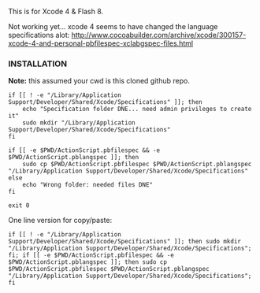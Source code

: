 This is for Xcode 4 & Flash 8.  

Not working yet... xcode 4 seems to have changed the language specifications alot: http://www.cocoabuilder.com/archive/xcode/300157-xcode-4-and-personal-pbfilespec-xclabgspec-files.html  

### INSTALLATION ###

**Note:** this assumed your cwd is this cloned github repo.  

```
if [[ ! -e "/Library/Application Support/Developer/Shared/Xcode/Specifications" ]]; then
	echo "Specification folder DNE... need admin privileges to create it"
	sudo mkdir "/Library/Application Support/Developer/Shared/Xcode/Specifications"
fi

if [[ -e $PWD/ActionScript.pbfilespec && -e $PWD/ActionScript.pblangspec ]]; then
	sudo cp $PWD/ActionScript.pbfilespec $PWD/ActionScript.pblangspec "/Library/Application Support/Developer/Shared/Xcode/Specifications"
else
	echo "Wrong folder: needed files DNE"
fi

exit 0
```

One line version for copy/paste:

	if [[ ! -e "/Library/Application Support/Developer/Shared/Xcode/Specifications" ]]; then sudo mkdir "/Library/Application Support/Developer/Shared/Xcode/Specifications"; fi; if [[ -e $PWD/ActionScript.pbfilespec && -e $PWD/ActionScript.pblangspec ]]; then sudo cp $PWD/ActionScript.pbfilespec $PWD/ActionScript.pblangspec "/Library/Application Support/Developer/Shared/Xcode/Specifications"; fi
